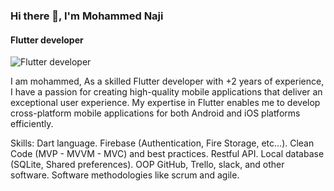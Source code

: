 ### Hi there 👋, I'm Mohammed Naji
#### Flutter developer 
![Flutter developer ](https://media.licdn.com/dms/image/D4D16AQFIQH2_J_0m7g/profile-displaybackgroundimage-shrink_350_1400/0/1675950497412?e=1683158400&v=beta&t=Rmv6KQ1XYD1unUTXDLHtO_ZmL_mESIPFF13UzqmqBrQ)

I am mohammed, As a skilled Flutter developer with +2 years of experience, I have a passion for creating high-quality mobile applications that deliver an exceptional user experience. My expertise in Flutter enables me to develop cross-platform mobile applications for both Android and iOS platforms efficiently.

Skills:
Dart language.
Firebase (Authentication, Fire Storage, etc...).
Clean Code (MVP - MVVM - MVC) and best practices.
Restful API.
Local database (SQLite, Shared preferences).
OOP
GitHub, Trello, slack, and other software.
Software methodologies like scrum and agile.






